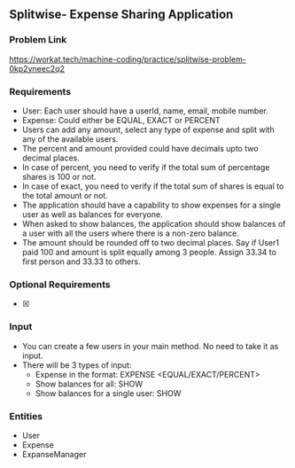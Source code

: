 ## Splitwise- Expense Sharing Application

### Problem Link
https://workat.tech/machine-coding/practice/splitwise-problem-0kp2yneec2q2

### Requirements
- User: Each user should have a userId, name, email, mobile number.
- Expense: Could either be EQUAL, EXACT or PERCENT
- Users can add any amount, select any type of expense and split with any of the available users.
- The percent and amount provided could have decimals upto two decimal places.
- In case of percent, you need to verify if the total sum of percentage shares is 100 or not.
- In case of exact, you need to verify if the total sum of shares is equal to the total amount or not.
- The application should have a capability to show expenses for a single user as well as balances for everyone.
- When asked to show balances, the application should show balances of a user with all the users where there is a non-zero balance.
- The amount should be rounded off to two decimal places. Say if User1 paid 100 and amount is split equally among 3 people. Assign 33.34 to first person and 33.33 to others.


### Optional Requirements
- [X]  


### Input
- You can create a few users in your main method. No need to take it as input.
- There will be 3 types of input:
  - Expense in the format: EXPENSE <user-id-of-person-who-paid> <no-of-users> <space-separated-list-of-users> <EQUAL/EXACT/PERCENT> <space-separated-values-in-case-of-non-equal>
  - Show balances for all: SHOW
  - Show balances for a single user: SHOW <user-id>


### Entities
- User
- Expense
- ExpanseManager